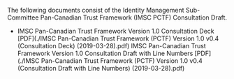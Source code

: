 The following documents consist of the Identity Management Sub-Committee Pan-Canadian Trust Framework (IMSC PCTF) Consultation Draft.

* IMSC Pan-Canadian Trust Framework Version 1.0 Consultation Deck [PDF](./IMSC Pan-Canadian Trust Framework (PCTF) Version 1.0 v0.4 (Consultation Deck) (2019-03-28).pdf)
IMSC Pan-Canadian Trust Framework Version 1.0 Consultation Draft with Line Numbers [PDF](./IMSC Pan-Canadian Trust Framework (PCTF) Version 1.0 v0.4 (Consultation Draft with Line Numbers) (2019-03-28).pdf)

